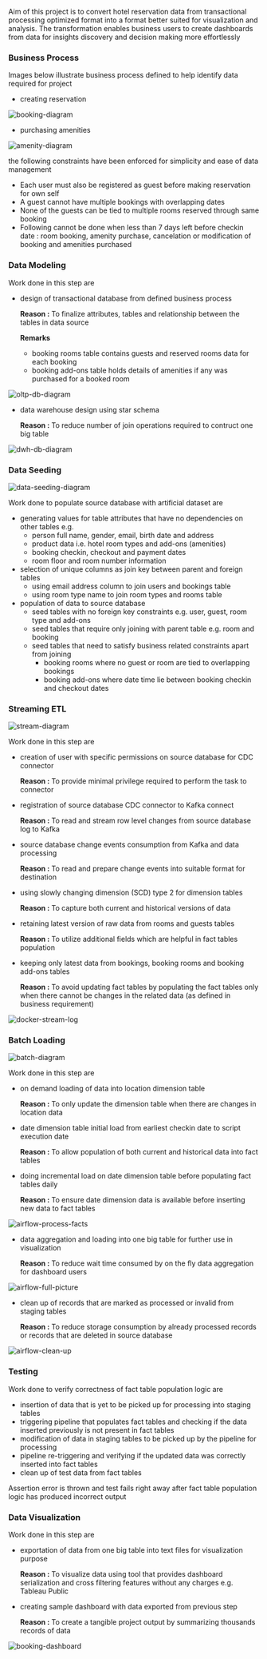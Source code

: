 Aim of this project is to convert hotel reservation data from transactional processing optimized format into a format better suited for visualization and analysis. The transformation enables business users to create dashboards from data for insights discovery and decision making more effortlessly

### Business Process

Images below illustrate business process defined to help identify data required for project

- creating reservation

![booking-diagram](./imgs/hotel-bookings/booking-diagram.svg)

- purchasing amenities

![amenity-diagram](./imgs/hotel-bookings/amenity-diagram.svg)

the following constraints have been enforced for simplicity and ease of data management

- Each user must also be registered as guest before making reservation for own self
- A guest cannot have multiple bookings with overlapping dates
- None of the guests can be tied to multiple rooms reserved through same booking
- Following cannot be done when less than 7 days left before checkin date : room booking, amenity purchase, cancelation or modification of booking and amenities purchased

### Data Modeling

Work done in this step are

- design of transactional database from defined business process
    
    **Reason :** To finalize attributes, tables and relationship between the tables in data source

    **Remarks**

    - booking rooms table contains guests and reserved rooms data for each booking
    - booking add-ons table holds details of amenities if any was purchased for a booked room

![oltp-db-diagram](./imgs/hotel-bookings/oltp-db-diagram.svg)

- data warehouse design using star schema
    
    **Reason :** To reduce number of join operations required to contruct one big table
    

![dwh-db-diagram](./imgs/hotel-bookings/dwh-db-diagram.svg)

### Data Seeding

![data-seeding-diagram](./imgs/hotel-bookings/data-seeding-diagram.svg)

Work done to populate source database with artificial dataset are

- generating values for table attributes that have no dependencies on other tables e.g.
    - person full name, gender, email, birth date and address
    - product data i.e. hotel room types and add-ons (amenities)
    - booking checkin, checkout and payment dates
    - room floor and room number information
- selection of unique columns as join key between parent and foreign tables
    - using email address column to join users and bookings table
    - using room type name to join room types and rooms table
- population of data to source database
    - seed tables with no foreign key constraints e.g. user, guest, room type and add-ons
    - seed tables that require only joining with parent table e.g. room and booking
    - seed tables that need to satisfy business related constraints apart from joining
        - booking rooms where no guest or room are tied to overlapping bookings
        - booking add-ons where date time lie between booking checkin and checkout dates

### Streaming ETL

![stream-diagram](./imgs/hotel-bookings/stream-diagram.svg)

Work done in this step are

- creation of user with specific permissions on source database for CDC connector
    
    **Reason :** To provide minimal privilege required to perform the task to connector
    
- registration of source database CDC connector to Kafka connect
    
    **Reason :** To read and stream row level changes from source database log to Kafka
    
- source database change events consumption from Kafka and data processing
    
    **Reason :** To read and prepare change events into suitable format for destination
    
- using slowly changing dimension (SCD) type 2 for dimension tables
    
    **Reason :** To capture both current and historical versions of data
    
- retaining latest version of raw data from rooms and guests tables
    
    **Reason :** To utilize additional fields which are helpful in fact tables population 
    
- keeping only latest data from bookings, booking rooms and booking add-ons tables
    
    **Reason :** To avoid updating fact tables by populating the fact tables only when there cannot be changes in the related data (as defined in business requirement)
    

![docker-stream-log](./imgs/hotel-bookings/docker-stream-log.png)

### Batch Loading

![batch-diagram](./imgs/hotel-bookings/batch-diagram.svg)

Work done in this step are

- on demand loading of data into location dimension table
    
    **Reason :** To only update the dimension table when there are changes in location data
    
- date dimension table initial load from earliest checkin date to script execution date
    
    **Reason :** To allow population of both current and historical data into fact tables
    
- doing incremental load on date dimension table before populating fact tables daily
    
    **Reason :** To ensure date dimension data is available before inserting new data to fact tables
    

![airflow-process-facts](./imgs/hotel-bookings/airflow-process-facts.png)

- data aggregation and loading into one big table for further use in visualization
    
    **Reason :** To reduce wait time consumed by on the fly data aggregation for dashboard users
    

![airflow-full-picture](./imgs/hotel-bookings/airflow-full-picture.png)

- clean up of records that are marked as processed or invalid from staging tables
    
    **Reason :** To reduce storage consumption by already processed records or records that are deleted in source database
    

![airflow-clean-up](./imgs/hotel-bookings/airflow-clean-up.png)

### Testing

Work done to verify correctness of fact table population logic are

- insertion of data that is yet to be picked up for processing into staging tables
- triggering pipeline that populates fact tables and checking if the data inserted previously is not present in fact tables
- modification of data in staging tables to be picked up by the pipeline for processing
- pipeline re-triggering and verifying if the updated data was correctly inserted into fact tables
- clean up of test data from fact tables

Assertion error is thrown and test fails right away after fact table population logic has produced incorrect output

### Data Visualization

Work done in this step are

- exportation of data from one big table into text files for visualization purpose
    
    **Reason :** To visualize data using tool that provides dashboard serialization and cross filtering features without any charges e.g. Tableau Public
    
- creating sample dashboard with data exported from previous step
    
    **Reason :** To create a tangible project output by summarizing thousands records of data
    

![booking-dashboard](./imgs/hotel-bookings/booking-dashboard.png)
